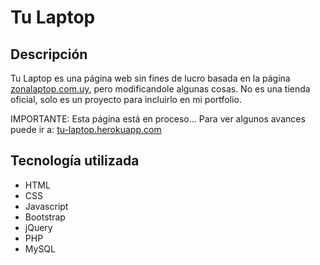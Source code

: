 # Tu Laptop
## Descripción
Tu Laptop es una página web sin fines de lucro basada en la página [zonalaptop.com.uy](http://zonalaptop.com.uy), pero modificandole algunas cosas. No es una tienda oficial, solo es un proyecto para incluirlo en mi portfolio.

IMPORTANTE: Esta página está en proceso... Para ver algunos avances puede ir a: [tu-laptop.herokuapp.com](http://tu-laptop.herokuapp.com)

## Tecnología utilizada
* HTML
* CSS
* Javascript
* Bootstrap
* jQuery
* PHP
* MySQL
